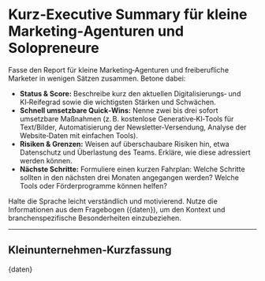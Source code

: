 # Kurz‑Executive Summary für kleine Marketing‑Agenturen und Solopreneure

Fasse den Report für kleine Marketing‑Agenturen und freiberufliche Marketer in wenigen Sätzen zusammen. Betone dabei:

* **Status & Score:** Beschreibe kurz den aktuellen Digitalisierungs‑ und KI‑Reifegrad sowie die wichtigsten Stärken und Schwächen.
* **Schnell umsetzbare Quick‑Wins:** Nenne zwei bis drei sofort umsetzbare Maßnahmen (z. B. kostenlose Generative‑KI‑Tools für Text/Bilder, Automatisierung der Newsletter‑Versendung, Analyse der Website‑Daten mit einfachen Tools).
* **Risiken & Grenzen:** Weisen auf überschaubare Risiken hin, etwa Datenschutz und Überlastung des Teams. Erkläre, wie diese adressiert werden können.
* **Nächste Schritte:** Formuliere einen kurzen Fahrplan: Welche Schritte sollten in den nächsten drei Monaten angegangen werden? Welche Tools oder Förderprogramme können helfen?

Halte die Sprache leicht verständlich und motivierend. Nutze die Informationen aus dem Fragebogen ({daten}), um den Kontext und branchenspezifische Besonderheiten einzubeziehen.

---

## Kleinunternehmen‑Kurzfassung

{daten}
